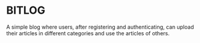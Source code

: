 # BITLOG
A simple blog where users, after registering and authenticating, can upload their articles in different categories and use the articles of others.

